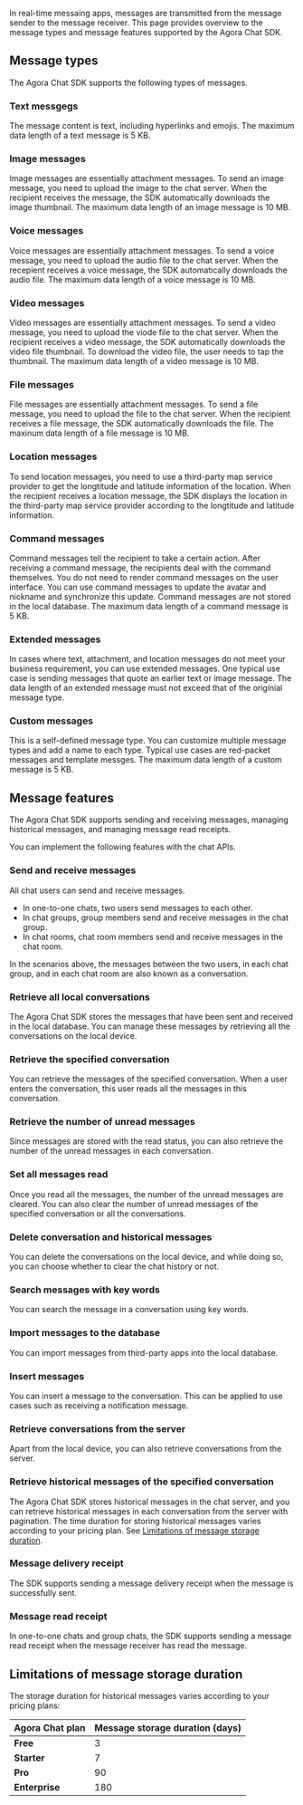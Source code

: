 In real-time messaing apps, messages are transmitted from the message sender to the message receiver. This page provides overview to the message types and message features supported by the Agora Chat SDK.

## Message types

The Agora Chat SDK supports the following types of messages.

### Text messgegs

The message content is text, including hyperlinks and emojis. The maximum data length of a text message is 5 KB.

### Image messages

Image messages are essentially attachment messages. To send an image message, you need to upload the image to the chat server. When the recipient receives the message, the SDK automatically downloads the image thumbnail. The maximum data length of an image message is 10 MB.

### Voice messages

Voice messages are essentially attachment messages. To send a voice message, you need to upload the audio file to the chat server. When the recepient receives a voice message, the SDK automatically downloads the audio file. The maximum data length of a voice message is 10 MB.

### Video messages

Video messages are essentially attachment messages. To send a video message, you need to upload the viode file to the chat server. When the recipient receives a video message, the SDK automatically downloads the video file thumbnail. To download the video file, the user needs to tap the thumbnail. The maximum data length of a video message is 10 MB.

### File messages

File messages are essentially attachment messages. To send a file message, you need to upload the file to the chat server. When the recipient receives a file message, the SDK automatically downloads the file. The maxinum data length of a file message is 10 MB.

### Location messages

To send location messages, you need to use a third-party map service provider to get the longtitude and latitude information of the location. When the recipient receives a location message, the SDK displays the location in the third-party map service provider according to the longtitude and latitude information.

### Command messages

Command messages tell the recipient to take a certain action. After receiving a command message, the recipients deal with the command themselves. You do not need to render command messages on the user interface. You can use command messages to update the avatar and nickname and synchronize this update. Command messages are not stored in the local database. The maximum data length of a command message is 5 KB.

### Extended messages

In cases where text, attachment, and location messages do not meet your business requirement, you can use extended messages. One typical use case is sending messages that quote an earlier text or image message. The data length of an extended message must not exceed that of the originial message type.

### Custom messages

This is a self-defined message type. You can customize multiple message types and add a name to each type. Typical use cases are red-packet messages and template messges. The maximum data length of a custom message is 5 KB.

## Message features

The Agora Chat SDK supports sending and receiving messages, managing historical messages, and managing message read receipts.

You can implement the following features with the chat APIs.

### Send and receive messages

All chat users can send and receive messages.
- In one-to-one chats, two users send messages to each other. 
- In chat groups, group members send and receive messages in the chat group. 
- In chat rooms, chat room members send and receive messages in the chat room.

In the scenarios above, the messages between the two users, in each chat group, and in each chat room are also known as a conversation.

### Retrieve all local conversations

The Agora Chat SDK stores the messages that have been sent and received in the local database. You can manage these messages by retrieving all the conversations on the local device. 

### Retrieve the specified conversation

You can retrieve the messages of the specified conversation. When a user enters the conversation, this user reads all the messages in this conversation.

### Retrieve the number of unread messages

Since messages are stored with the read status, you can also retrieve the number of the unread messages in each conversation.

### Set all messages read

Once you read all the messages, the number of the unread messages are cleared. You can also clear the number of unread messages of the specified conversation or all the conversations.

### Delete conversation and historical messages

You can delete the conversations on the local device, and while doing so, you can choose whether to clear the chat history or not.

### Search messages with key words

You can search the message in a conversation using key words.

### Import messages to the database

You can import messages from third-party apps into the local database.

### Insert messages

You can insert a message to the conversation. This can be applied to use cases such as receiving a notification message.

### Retrieve conversations from the server

Apart from the local device, you can also retrieve conversations from the server. 

### Retrieve historical messages of the specified conversation

The Agora Chat SDK stores historical messages in the chat server, and you can retrieve historical messages in each conversation from the server with pagination. The time duration for storing historical messages varies according to your pricing plan. See [Limitations of message storage duration](#limitations).

### Message delivery receipt

The SDK supports sending a message delivery receipt when the message is successfully sent.

### Message read receipt

In one-to-one chats and group chats, the SDK supports sending a message read receipt when the message receiver has read the message.

<a name="limitations"></a>

## Limitations of message storage duration

The storage duration for historical messages varies according to your pricing plans:

| Agora Chat plan | Message storage duration (days) |
|--- | --- |
| **Free** | 3 |
| **Starter** | 7 |
| **Pro** | 90 |
| **Enterprise** | 180 |